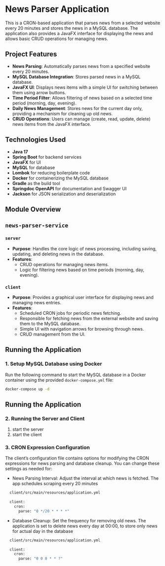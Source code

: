 # News Parser Application

This is a CRON-based application that parses news from a selected website every 20 minutes and stores the news in a MySQL database. The application also provides a JavaFX interface for displaying the news and allows basic CRUD operations for managing news.

## Project Features
- **News Parsing**: Automatically parses news from a specified website every 20 minutes.
- **MySQL Database Integration**: Stores parsed news in a MySQL database.
- **JavaFX UI**: Displays news items with a simple UI for switching between them using arrow buttons.
- **Time Period Filter**: Allows filtering of news based on a selected time period (morning, day, evening).
- **Daily News Management**: Stores news for the current day only, providing a mechanism for cleaning up old news.
- **CRUD Operations**: Users can manage (create, read, update, delete) news items from the JavaFX interface.

## Technologies Used
- **Java 17**
- **Spring Boot** for backend services
- **JavaFX** for UI
- **MySQL** for database
- **Lombok** for reducing boilerplate code
- **Docker** for containerizing the MySQL database
- **Gradle** as the build tool
- **Springdoc OpenAPI** for documentation and Swagger UI
- **Jackson** for JSON serialization and deserialization

## Module Overview

## `news-parser-service`

### `server`
- **Purpose**: Handles the core logic of news processing, including saving, updating, and deleting news in the database.
- **Features**:
    - CRUD operations for managing news items.
    - Logic for filtering news based on time periods (morning, day, evening).

### `client`
- **Purpose**: Provides a graphical user interface for displaying news and managing news entries.
- **Features**:
    - Scheduled CRON jobs for periodic news fetching.
    - Responsible for fetching news from the external website and saving them to the MySQL database.
    - Simple UI with navigation arrows for browsing through news.
    - CRUD management from the UI.

## Running the Application

### 1. Setup MySQL Database using Docker
Run the following command to start the MySQL database in a Docker container using the provided `docker-compose.yml` file:
```bash
docker-compose up -d
```
## Running the Application

### 2. Running the Server and Client
1) start the server
2) start the client 

### 3. CRON Expression Configuration
The client’s configuration file contains options for modifying the CRON expressions for news parsing and database cleanup. You can change these settings as needed for:

- News Parsing Interval: Adjust the interval at which news is fetched.
  The app schedules scraping every 20 minutes
```bash
  client/src/main/resources/application.yml
  
  client:
    cron:
      parse: "0 */20 * * * *"
```

- Database Cleanup: Set the frequency for removing old news.
  The application is set to delete news every day at 00:00, to store only news for actual day in the database
```bash
  client/src/main/resources/application.yml
  
  client:
    cron:
      parse: "0 0 0 * * ?"
```
